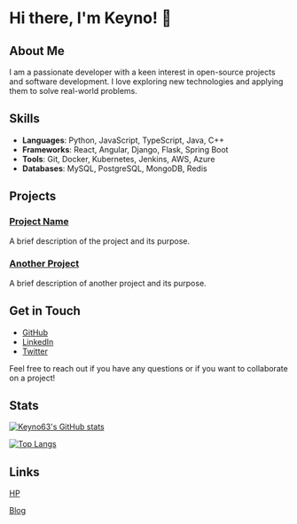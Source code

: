 # Hi there, I'm Keyno! 👋

## About Me

I am a passionate developer with a keen interest in open-source projects and software development. I love exploring new technologies and applying them to solve real-world problems.

## Skills

- **Languages**: Python, JavaScript, TypeScript, Java, C++
- **Frameworks**: React, Angular, Django, Flask, Spring Boot
- **Tools**: Git, Docker, Kubernetes, Jenkins, AWS, Azure
- **Databases**: MySQL, PostgreSQL, MongoDB, Redis

## Projects

### [Project Name](https://github.com/keyno63/project-repo)
A brief description of the project and its purpose.

### [Another Project](https://github.com/keyno63/another-project-repo)
A brief description of another project and its purpose.

## Get in Touch

- [GitHub](https://github.com/keyno63)
- [LinkedIn](https://www.linkedin.com/in/your-linkedin-profile)
- [Twitter](https://twitter.com/your-twitter-handle)

Feel free to reach out if you have any questions or if you want to collaborate on a project!

## Stats

[![Keyno63's GitHub stats](https://github-readme-stats.vercel.app/api?username=keyno63&theme=synthwave)](https://github.com/anuraghazra/github-readme-stats)

[![Top Langs](https://github-readme-stats.vercel.app/api/top-langs/?username=keyno63&theme=synthwave)](https://github.com/anuraghazra/github-readme-stats)

## Links

[HP](https://profile.maigo-name.tokyo/)

[Blog](https://maigo-name.tokyo/)

